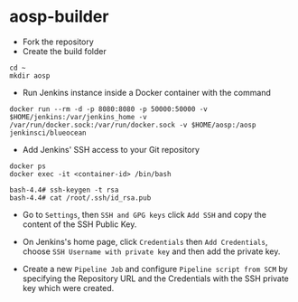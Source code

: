 # aosp-builder

- Fork the repository
- Create the build folder
```
cd ~
mkdir aosp
```
- Run Jenkins instance inside a Docker container with the command
```
docker run --rm -d -p 8080:8080 -p 50000:50000 -v $HOME/jenkins:/var/jenkins_home -v /var/run/docker.sock:/var/run/docker.sock -v $HOME/aosp:/aosp jenkinsci/blueocean
```
- Add Jenkins' SSH access to your Git repository
```
docker ps
docker exec -it <container-id> /bin/bash

bash-4.4# ssh-keygen -t rsa
bash-4.4# cat /root/.ssh/id_rsa.pub
```
- Go to `Settings`, then `SSH and GPG keys` click `Add SSH` and copy the content of the SSH Public Key.

- On Jenkins's home page, click `Credentials` then `Add Credentials`, choose `SSH Username with private key` and then add the private key.

- Create a new `Pipeline Job` and configure `Pipeline script from SCM` by specifying the Repository URL and the Credentials with the SSH private key which were created.
